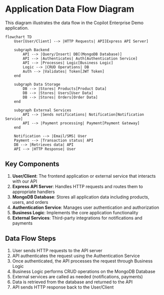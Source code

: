 # Application Data Flow Diagram

This diagram illustrates the data flow in the Copilot Enterprise Demo application.

```mermaid
flowchart TD
    User[User/Client] --> |HTTP Requests| API[Express API Server]
    
    subgraph Backend
        API --> |Query/Insert| DB[(MongoDB Database)]
        API --> |Authenticates| Auth[Authentication Service]
        API --> |Processes| Logic[Business Logic]
        Logic --> |CRUD Operations| DB
        Auth --> |Validates| Token[JWT Token]
    end
    
    subgraph Data Storage
        DB --> |Stores| Products[Product Data]
        DB --> |Stores| Users[User Data]
        DB --> |Stores| Orders[Order Data]
    end
    
    subgraph External Services
        API --> |Sends notifications| Notification[Notification Service]
        API --> |Payment processing| Payment[Payment Gateway]
    end
    
    Notification --> |Email/SMS| User
    Payment --> |Transaction status| API
    DB --> |Retrieves data| API
    API --> |HTTP Response| User
```

## Key Components

1. **User/Client**: The frontend application or external service that interacts with our API
2. **Express API Server**: Handles HTTP requests and routes them to appropriate handlers
3. **MongoDB Database**: Stores all application data including products, users, and orders
4. **Authentication Service**: Manages user authentication and authorization
5. **Business Logic**: Implements the core application functionality
6. **External Services**: Third-party integrations for notifications and payments

## Data Flow Steps

1. User sends HTTP requests to the API server
2. API authenticates the request using the Authentication Service
3. Once authenticated, the API processes the request through Business Logic
4. Business Logic performs CRUD operations on the MongoDB Database
5. External services are called as needed (notifications, payments)
6. Data is retrieved from the database and returned to the API
7. API sends HTTP response back to the User/Client